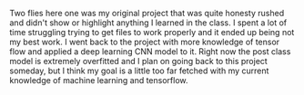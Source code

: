 Two flies here one was my original project that was quite honesty rushed and didn't show or highlight anything I learned in the class. I spent a lot of time struggling trying to get files to work properly and it ended up being not my best work. I went back to the project with more knowledge of tensor flow and applied a deep learning CNN model to it. Right now the post class model is extremely overfitted and I plan on going back to this project someday, but I think my goal is a little too far fetched with my current knowledge of machine learning and tensorflow. 
